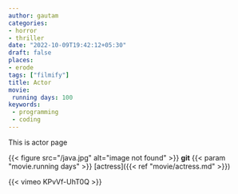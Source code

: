 ```yaml
---
author: gautam
categories:
- horror
- thriller
date: "2022-10-09T19:42:12+05:30"
draft: false
places:
- erode
tags: ["filmify"]
title: Actor
movie: 
 running days: 100
keywords:
 - programming
 - coding
---
```

This is actor page

{{< figure src="/java.jpg" alt="image not found" >}}
**git**
{{< param "movie.running days" >}}
[actress]({{< ref "movie/actress.md" >}})


{{< vimeo KPvVf-UhT0Q >}}
